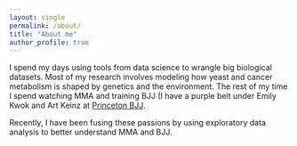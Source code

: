 ```yaml
---
layout: single
permalink: /about/
title: "About me"
author_profile: true
---
```


I spend my days using tools from data science to wrangle big biological datasets. Most of my research involves modeling how yeast and cancer metabolism is shaped by genetics and the environment. The rest of my time I spend watching MMA and training BJJ (I have a purple belt under Emily Kwok and Art Keinz at [Princeton BJJ](http://princetonbjj.com/).

Recently, I have been fusing these passions by using exploratory data analysis to better understand MMA and BJJ.